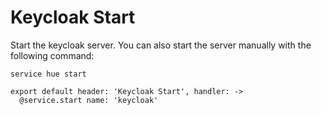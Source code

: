 
# Keycloak Start

Start the keycloak server. You can also start the server manually with the following
command:

```
service hue start
```

    export default header: 'Keycloak Start', handler: ->
      @service.start name: 'keycloak'
